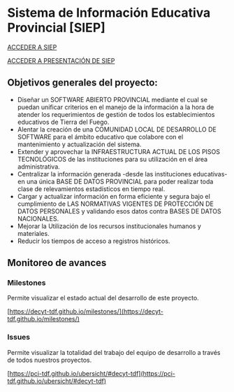 # Sistema de Información Educativa Provincial [SIEP]

[ACCEDER A SIEP](https://siep.tdf.educar.gob.ar/)

[ACCEDER A PRESENTACIÓN DE SIEP](https://decyt-tdf.github.io/presentacionsiep/)
## Objetivos generales del proyecto:

* Diseñar un SOFTWARE ABIERTO PROVINCIAL mediante el cual se puedan unificar criterios en el manejo de la información a la hora de atender los requerimientos de gestión de todos los establecimientos educativos de Tierra del Fuego.
* Alentar la creación de una COMUNIDAD LOCAL DE DESARROLLO DE SOFTWARE para el ámbito educativo que colabore con el mantenimiento y actualización del sistema.
* Extender y aprovechar la INFRAESTRUCTURA ACTUAL DE LOS PISOS TECNOLÓGICOS de las instituciones para su utilización en el área administrativa.  
* Centralizar la información generada -desde las instituciones educativas- en una única BASE DE DATOS PROVINCIAL para poder realizar toda clase de relevamientos estadísticos en tiempo real. 
* Cargar y actualizar información en forma eficiente y segura bajo el cumplimiento de LAS NORMATIVAS VIGENTES DE PROTECCIÓN DE DATOS PERSONALES y validando esos datos contra BASES DE DATOS NACIONALES.
* Mejorar la Utilización de los recursos institucionales humanos y materiales.
* Reducir los tiempos de acceso a registros históricos.

## Monitoreo de avances

### Milestones

Permite visualizar el estado actual del desarrollo de este proyecto.

[https://decyt-tdf.github.io/milestones/](https://decyt-tdf.github.io/milestones/)

### Issues

Permite visualizar la totalidad del trabajo del equipo de desarrollo a través de todos nuestros proyectos.

[https://pci-tdf.github.io/ubersicht/#decyt-tdf](https://pci-tdf.github.io/ubersicht/#decyt-tdf)

<!-- Instalación
  Por ejemplo npm install titulo  -->

<!-- Tests
 Breve descripción de cómo correr la suit de tests  -->

<!-- Gitflow
 Test de automate build con docker hub y kubernetes  -->
